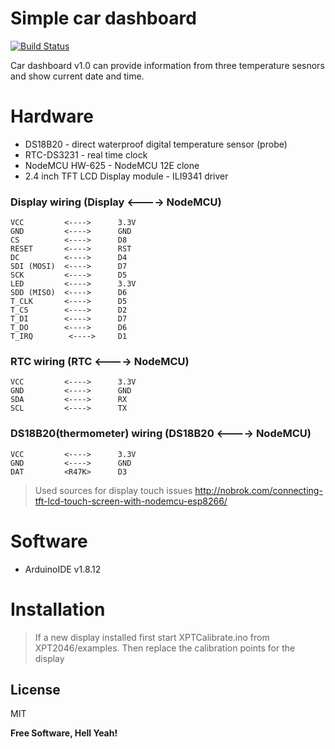 # Simple car dashboard
[![Build Status](https://travis-ci.org/joemccann/dillinger.svg?branch=master)](https://travis-ci.org/joemccann/dillinger)

Car dashboard v1.0 can provide information from three temperature sesnors and show current date and time.
# Hardware
  - DS18B20 - direct waterproof  digital temperature sensor (probe)
  - RTC-DS3231 - real time clock
  - NodeMCU HW-625 - NodeMCU 12E clone
  - 2.4 inch TFT LCD Display module - ILI9341 driver
### Display wiring (Display <----> NodeMCU)

    VCC         <---->      3.3V
    GND         <---->      GND
    CS          <---->      D8
    RESET       <---->      RST
    DC          <---->      D4
    SDI (MOSI)  <---->      D7
    SCK         <---->      D5
    LED         <---->      3.3V
    SDD (MISO)  <---->      D6
    T_CLK       <---->      D5
    T_CS        <---->      D2
    T_DI        <---->      D7
    T_DO        <---->      D6
    T_IRQ        <---->     D1

### RTC wiring (RTC <----> NodeMCU)
    VCC         <---->      3.3V
    GND         <---->      GND
    SDA         <---->      RX
    SCL         <---->      TX

### DS18B20(thermometer) wiring (DS18B20 <----> NodeMCU)
    VCC         <---->      3.3V
    GND         <---->      GND
    DAT         <R47K>      D3

> Used sources for display touch issues
http://nobrok.com/connecting-tft-lcd-touch-screen-with-nodemcu-esp8266/

# Software
* ArduinoIDE v1.8.12

# Installation
> If a new display installed first start XPTCalibrate.ino from XPT2046/examples.
> Then replace the calibration points for the display

License
----

MIT


**Free Software, Hell Yeah!**

